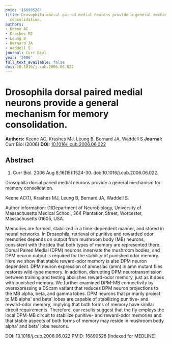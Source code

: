 ```yaml
---
pmid: '16890528'
title: Drosophila dorsal paired medial neurons provide a general mechanism for memory
  consolidation.
authors:
- Keene AC
- Krashes MJ
- Leung B
- Bernard JA
- Waddell S
journal: Curr Biol
year: '2006'
full_text_available: false
doi: 10.1016/j.cub.2006.06.022
---
```


# Drosophila dorsal paired medial neurons provide a general mechanism for memory consolidation.
**Authors:** Keene AC, Krashes MJ, Leung B, Bernard JA, Waddell S
**Journal:** Curr Biol (2006)
**DOI:** [10.1016/j.cub.2006.06.022](https://doi.org/10.1016/j.cub.2006.06.022)

## Abstract

1. Curr Biol. 2006 Aug 8;16(15):1524-30. doi: 10.1016/j.cub.2006.06.022.

Drosophila dorsal paired medial neurons provide a general mechanism for memory 
consolidation.

Keene AC(1), Krashes MJ, Leung B, Bernard JA, Waddell S.

Author information:
(1)Department of Neurobiology, University of Massachusetts Medical School, 364 
Plantation Street, Worcester, Massachusetts 01605, USA.

Memories are formed, stabilized in a time-dependent manner, and stored in neural 
networks. In Drosophila, retrieval of punitive and rewarded odor memories 
depends on output from mushroom body (MB) neurons, consistent with the idea that 
both types of memory are represented there. Dorsal Paired Medial (DPM) neurons 
innervate the mushroom bodies, and DPM neuron output is required for the 
stability of punished odor memory. Here we show that stable reward-odor memory 
is also DPM neuron dependent. DPM neuron expression of amnesiac (amn) in amn 
mutant flies restores wild-type memory. In addition, disrupting DPM 
neurotransmission between training and testing abolishes reward-odor memory, 
just as it does with punished memory. We further examined DPM-MB connectivity by 
overexpressing a DScam variant that reduces DPM neuron projections to the MB 
alpha, beta, and gamma lobes. DPM neurons that primarily project to MB alpha' 
and beta' lobes are capable of stabilizing punitive- and reward-odor memory, 
implying that both forms of memory have similar circuit requirements. Therefore, 
our results suggest that the fly employs the local DPM-MB circuit to stabilize 
punitive- and reward-odor memories and that stable aspects of both forms of 
memory may reside in mushroom body alpha' and beta' lobe neurons.

DOI: 10.1016/j.cub.2006.06.022
PMID: 16890528 [Indexed for MEDLINE]
